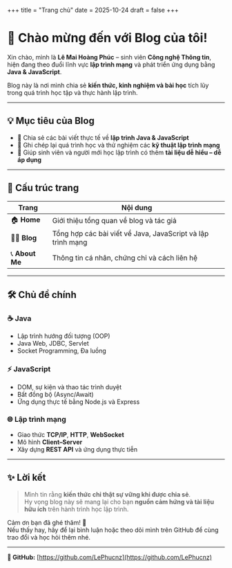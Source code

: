 +++
title = "Trang chủ"
date = 2025-10-24
draft = false
+++

# 👋 Chào mừng đến với Blog của tôi!

Xin chào, mình là **Lê Mai Hoàng Phúc** – sinh viên **Công nghệ Thông tin**, hiện đang theo đuổi lĩnh vực **lập trình mạng** và phát triển ứng dụng bằng **Java & JavaScript**.  

Blog này là nơi mình chia sẻ **kiến thức, kinh nghiệm và bài học** tích lũy trong quá trình học tập và thực hành lập trình.

---

## 💡 Mục tiêu của Blog

- 🧠 Chia sẻ các bài viết thực tế về **lập trình Java & JavaScript**  
- 🧾 Ghi chép lại quá trình học và thử nghiệm các **kỹ thuật lập trình mạng**  
- 🤝 Giúp sinh viên và người mới học lập trình có thêm **tài liệu dễ hiểu – dễ áp dụng**  

---

## 🧭 Cấu trúc trang

| Trang | Nội dung |
|-------|-----------|
| 🏠 **Home** | Giới thiệu tổng quan về blog và tác giả |
| 🧑‍💻 **Blog** | Tổng hợp các bài viết về Java, JavaScript và lập trình mạng |
| 📞 **About Me** | Thông tin cá nhân, chứng chỉ và cách liên hệ |

---

## 🛠️ Chủ đề chính

### ☕ Java
- Lập trình hướng đối tượng (OOP)  
- Java Web, JDBC, Servlet  
- Socket Programming, Đa luồng  

### ⚡ JavaScript
- DOM, sự kiện và thao tác trình duyệt  
- Bất đồng bộ (Async/Await)  
- Ứng dụng thực tế bằng Node.js và Express  

### 🌐 Lập trình mạng
- Giao thức **TCP/IP**, **HTTP**, **WebSocket**  
- Mô hình **Client–Server**  
- Xây dựng **REST API** và ứng dụng thực tiễn  

---

## ✨ Lời kết

> Mình tin rằng **kiến thức chỉ thật sự vững khi được chia sẻ**.  
> Hy vọng blog này sẽ mang lại cho bạn **nguồn cảm hứng và tài liệu hữu ích** trên hành trình học lập trình.

Cảm ơn bạn đã ghé thăm! 🌱  
Nếu thấy hay, hãy để lại bình luận hoặc theo dõi mình trên GitHub để cùng trao đổi và học hỏi thêm nhé.

---

**🔗 GitHub:** [https://github.com/LePhucnz](https://github.com/LePhucnz)
